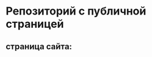 # Репозиторий с публичной страницей 

## страница сайта:
<!-- Вставьте ссылку на публичную страницу -->